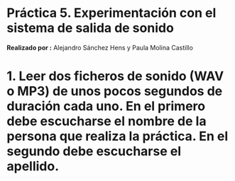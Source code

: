 # Práctica 5. Experimentación con el sistema de salida de sonido

**Realizado por :** Alejandro Sánchez Hens y Paula Molina Castillo

# 1. Leer dos ficheros de sonido (WAV o MP3) de unos pocos segundos de duración cada uno. En el primero debe escucharse el nombre de la persona que realiza la práctica. En el segundo debe escucharse el apellido.
